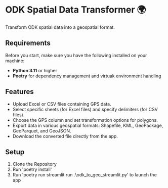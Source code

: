 # ODK Spatial Data Transformer 🌍

Transform ODK spatial data into a geospatial format.



## Requirements

Before you start, make sure you have the following installed on your machine:

- **Python 3.11** or higher
- **Poetry** for dependency management and virtuak environment handling


## Features

- Upload Excel or CSV files containing GPS data.
- Select specific sheets (for Excel files) and specify delimiters (for CSV files).
- Choose the GPS column and set transformation options for polygons.
- Export data in various geospatial formats: Shapefile, KML, GeoPackage, GeoParquet, and GeoJSON.
- Download the converted file directly from the app.


## Setup

1. Clone the Repository
2. Run 'poetry install'
3. Run 'poetry run streamlit run .\odk_to_geo_streamlit.py' to launch the app